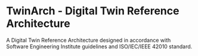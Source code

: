 # TwinArch - Digital Twin Reference Architecture
A Digital Twin Reference Architecture designed in accordance with Software Engineering Institute guidelines and ISO/IEC/IEEE 42010 standard.
